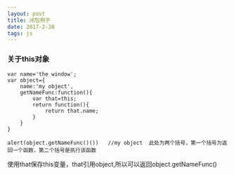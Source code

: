 ```yaml
---
layout: post
title: 闭包例子
date: 2017-2-20
tags: js
---
```


### 关于this对象
```
var name='the window';
var object={
	name:'my object',
	getNameFunc:function(){
		var that=this;
		return function(){
			return that.name;
		}
	}
}

alert(object.getNameFunc()())   //my object  此处为两个括号，第一个括号为返回一个函数，第二个括号是执行该函数
```
使用that保存this变量，that引用object,所以可以返回object.getNameFunc()